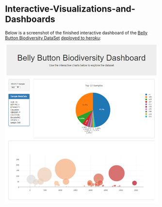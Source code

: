 # Interactive-Visualizations-and-Dashboards

Below is a screenshot of the finished interactive dashboard of the [Belly Button Biodiversity DataSet](http://robdunnlab.com/projects/belly-button-biodiversity/) [deployed to heroku](https://belly-button-dashboard2.herokuapp.com/):

  ![Dashboard Screenshot](dashboard.png)
